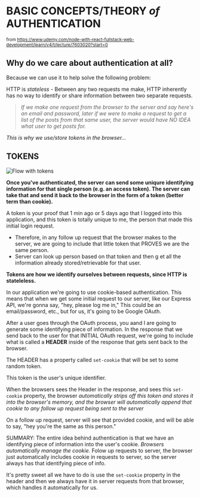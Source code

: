 # BASIC CONCEPTS/THEORY _of_ AUTHENTICATION

<small>from https://www.udemy.com/node-with-react-fullstack-web-development/learn/v4/t/lecture/7603020?start=0</small>

## Why do we care about authentication at all? 

Because we can use it to help solve the following problem:

HTTP is *_stateless_* - Between any two requests me make, HTTP inherently has no way to identify or share information between two separate requests. 

> _If we make one request from the browser to the server and say here's an email and password, later if we were to make a request to get a list of the posts from that same user, the server would have NO IDEA what user to get posts for._

*This is why we use/store tokens in the browser...*

## TOKENS

![Flow with tokens](https://www.dropbox.com/s/fjzhvictsw8qtfj/Screenshot%202017-11-28%2007.04.50.png?raw=1)

**Once you've authenticated, the server can send some uniqure identifying information for that single person (e.g. an access token). The server can take that and send it back  to the browser in the form of a token (better term than cookie).**

A token is your proof that 1 min ago or 5 days ago that I logged into this application, and this token is totally unique to me, the person that made this initial login request. 
* Therefore, in any follow up request that the browser makes to the server, we are going to include that little token that PROVES we are the same person. 
* Server can look up person based on that token and then g et all the information already stored/retrievable for that user.

**Tokens are how we identify ourselves between requests, since HTTP is stateleless.**

In our application we're going to use cookie-based authentication. This means that when we get some initial request to our server, like our Express API, we're gonna say, "hey, please log me in," This could be an email/password, etc., but for us, it's going to be Google OAuth. 

After a user goes through the OAuth process, you aand I are going to generate some identifying piece of information. In the response that we send back to the user for that INITIAL OAuth request, we're going to include what is called a **HEADER** inside of the response that gets sent back to the browser.

The HEADER has a property called `set-cookie` that will be set to some random token.

This token is the user's unique identifier.

When the browsers sees the Header in the response, and sees this `set-cookie` property, the browser _automatically strips off this token and stores it into the browser's memory, and the browser will automatically append that cookie to any follow up request being sent to the server_ 

On a follow up request, server will see that provided cookie, and will be able to say, "hey you're the same as this person."

SUMMARY: The entire idea behind authentication is that we have an identifying piece of information into the user's cookie. _Browsers automatically manage the cookie._ Folow up requests to server, the browser just automatically includes cookie in requests to server, so the server always has that identifying piece of info.

It's pretty sweet all we have to do is use the `set-cookie` property in the header and then we always have it in server requests from that browser, which handles it automatically for us.


